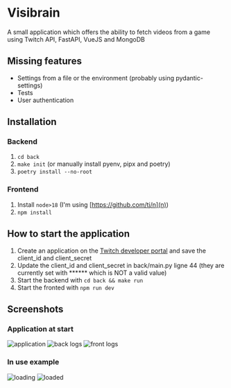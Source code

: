 # Visibrain

A small application which offers the ability to fetch videos from a game using Twitch API, FastAPI, VueJS and MongoDB

## Missing features

* Settings from a file or the environment (probably using pydantic-settings)
* Tests
* User authentication

## Installation

### Backend

1. `cd back`
2. `make init` (or manually install pyenv, pipx and poetry)
3. `poetry install --no-root`

### Frontend

1. Install `node>18` (I'm using [https://github.com/tj/n](n))
2. `npm install`

## How to start the application

1. Create an application on the [Twitch developer portal](https://dev.twitch.tv/docs/authentication/getting-tokens-oauth/#client-credentials-grant-flow) and save the client_id and client_secret
2. Update the client_id and client_secret in back/main.py ligne 44 (they are currently set with ****** which is NOT a valid value)
3. Start the backend with `cd back && make run`
4. Start the fronted with `npm run dev`

## Screenshots

### Application at start

![application](https://github.com/user-attachments/assets/10efb658-cdec-4c41-9ae3-99f3b8406467)
![back logs](https://github.com/user-attachments/assets/943a6219-27e1-42b4-9d8e-335130ca1e36)
![front logs](https://github.com/user-attachments/assets/31e188c0-afca-4d8e-a10c-9072a9a03e19)

### In use example
![loading](https://github.com/user-attachments/assets/0ae1e38c-dab9-4114-838d-fec7e0459fee)
![loaded](https://github.com/user-attachments/assets/0e2029ff-c814-44d3-996c-1dc9afad226f)
